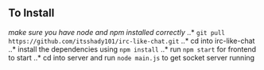 ## To Install
*make sure you have node and npm installed correctly*
..* `git pull https://github.com/itsshady101/irc-like-chat.git`
..* cd into irc-like-chat
..* install the dependencies using `npm install`
..* run `npm start` for frontend to start
..* cd into server and run `node main.js` to get socket server running
